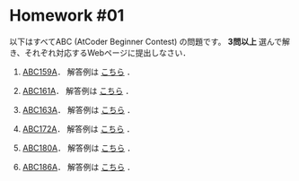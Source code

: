 # Homework #01

以下はすべてABC (AtCoder Beginner Contest) の問題です。
**3問以上**  選んで解き、それぞれ対応するWebページに提出しなさい．

1. [ABC159A](https://atcoder.jp/contests/abc159/tasks/abc159_a)．
解答例は [こちら](https://github.com/fumiyanll23/PythonLearning/blob/main/01/abc159_a.py) ．

1. [ABC161A](https://atcoder.jp/contests/abc161/tasks/abc161_a)．
解答例は [こちら](https://github.com/fumiyanll23/PythonLearning/blob/main/01/abc161_a.py) ．

1. [ABC163A](https://atcoder.jp/contests/abc163/tasks/abc163_a)．
解答例は [こちら](https://github.com/fumiyanll23/PythonLearning/blob/main/01/abc163_a.py) ．

1. [ABC172A](https://atcoder.jp/contests/abc172/tasks/abc172_a)．
解答例は [こちら](https://github.com/fumiyanll23/PythonLearning/blob/main/01/abc172_a.py) ．

1. [ABC180A](https://atcoder.jp/contests/abc180/tasks/abc180_a)．
解答例は [こちら](https://github.com/fumiyanll23/PythonLearning/blob/main/01/abc180_a.py) ．

1. [ABC186A](https://atcoder.jp/contests/abc186/tasks/abc186_a)．
解答例は [こちら](https://github.com/fumiyanll23/PythonLearning/blob/main/01/abc186_a.py) ．
